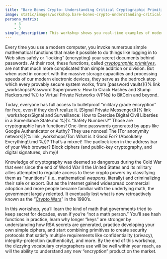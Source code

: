 ```yaml
---
title: "Bare Bones Crypto: Understanding Critical Cryptographic Primitives"
image: static/images/workshop.bare-bones-crypto-understanding-critical-cryptographic-primitives.square.png
persona_matrix:
    - 3
    - 3
simple_description: This workshop shows you real-time examples of modern cryptography by breaking down the process of how computers protect messages from spies and eavesdroppers by scrambling messages, and clearly explains the confusing words that cryptographers and programmers use to talk about information security. You'll literally see the differences between different encryption schemes and "cipher modes" and will be able to understand how today's most complex algorithms and data security protocols are built up out of extremely straightforward mathematical functions like simple addition.
---
```


Every time you use a modern computer, you invoke numerous simple mathematical functions that make it possible to do things like logging in to Web sites safely or &ldquo;locking&rdquo; (encrypting) your secret documents behind passwords. At their root, these functions, called *[cryptographic primitives](https://en.wikipedia.org/wiki/Cryptographic_primitive)*, are not that much more complicated than simple addition or division. But when used in concert with the massive storage capacities and processing speeds of our modern electronic devices, they serve as the bedrock atop which every provably secure system works, from [password vaults]({% link _workshops/Password Superpowers: How to Crack Hashes and Stump Hackers.md %}) to Virtual Private Networks (VPNs) to BitCoin and beyond.

Today, everyone has full access to bulletproof &ldquo;military grade encryption&rdquo; for free, even if they don&rsquo;t realize it. [Signal Private Messenger]({% link _workshops/Signal and Surveillance: How to Exercise Digital Civil Liberties in a Surveillance State.md %})&rsquo;s &ldquo;Safety Numbers?&rdquo; Those are cryptographic hash functions! One-time passwords generated by apps like Google Authenticator or Authy? They use nonces! The [Tor anonymity network]({% link _workshops/Tor: What is it Good For? (Absolutely Everything!).md %})? That&rsquo;s a mixnet! The padlock icon in the address bar of your Web browser? Block ciphers (and public-key cryptography, and digital signatures, oh my)!

Knowledge of cryptography was deemed so dangerous during the Cold War that ever since the end of World War II the United States and its military allies attempted to regulate access to these crypto powers by classifying them as &ldquo;munitions&rdquo; (i.e., mathematical *weapons*, literally) and criminalizing their sale or export. But as the Internet gained widespread commercial adoption and more people became familiar with the underlying math, the government largely relented. It eventually lost what is now retroactively known as the &ldquo;[Crypto Wars](https://en.wikipedia.org/wiki/Crypto_Wars)&rdquo; in the 1990&rsquo;s.

In this workshop, you&rsquo;ll learn the kind of math that governments tried to keep secret for decades, even if you&rsquo;re &ldquo;not a math person.&rdquo; You&rsquo;ll see hash functions in practice, learn why longer &ldquo;keys&rdquo; are stronger by understanding how RSA secrets are generated, practice developing your own simple ciphers, and start combining primitives to create security protocols that satisfy multiple requirements like confidentiality (privacy), integrity-protection (authenticity), and more. By the end of this workshop, the dizzying vocabulary crytographers use will be well within your reach, as will the ability to understand any new &ldquo;encryption&rdquo; product on the market.

